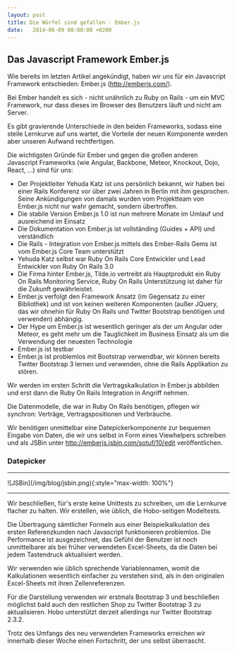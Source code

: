 ```yaml
---
layout: post
title: Die Würfel sind gefallen - Ember.js
date:   2014-06-09 08:00:00 +0200
---
```


## Das Javascript Framework Ember.js

Wie bereits im letzten Artikel angekündigt, haben wir uns für ein
Javascript Framework entschieden: Ember.js (<http://emberjs.com/>).

Bei Ember handelt es sich - nicht unähnlich zu Ruby on Rails - um ein
MVC Framework, nur dass dieses im Browser des Benutzers läuft und nicht
am Server.

Es gibt gravierende Unterschiede in den beiden Frameworks, sodass eine
steile Lernkurve auf uns wartet, die Vorteile der neuen Komponente
werden aber unseren Aufwand rechtfertigen.

Die wichtigsten Gründe für Ember und gegen die großen anderen Javascript
Frameworks (wie Angular, Backbone, Meteor, Knockout, Dojo, React, ...)
sind für uns:

-   Der Projektleiter Yehuda Katz ist uns persönlich bekannt, wir haben
    bei einer Rails Konferenz vor über zwei Jahren in Berlin mit
    ihm gesprochen. Seine Ankündigungen von damals wurden vom
    Projektteam von Ember.js nicht nur wahr gemacht,
    sondern übertroffen.
-   Die stabile Version Ember.js 1.0 ist nun mehrere Monate im Umlauf
    und ausreichend im Einsatz
-   Die Dokumentation von Ember.js ist vollständing (Guides + API) und
    verständlich
-   Die Rails - Integration von Ember.js mittels des Ember-Rails Gems
    ist vom Ember.js Core Team unterstützt
-   Yehuda Katz selbst war Ruby On Rails Core Entwickler und Lead
    Entwickler von Ruby On Rails 3.0
-   Die Firma hinter Ember.js, Tilde.io vertreibt als Hauptprodukt ein
    Ruby On Rails Monitoring Service, Ruby On Rails Unterstützung ist
    daher für die Zukunft gewährleistet.
-   Ember.js verfolgt den Framework Ansatz (im Gegensatz zu
    einer Bibliothek) und ist von keinen weiteren Komponenten (außer
    JQuery, das wir ohnehin für Ruby On Rails und Twitter Bootstrap
    benötigen und verwenden) abhängig.
-   Der Hype um Ember.js ist wesentlich geringer als der um Angular oder
    Meteor, es geht mehr um die Tauglichkeit im Business Einsatz als um
    die Verwendung der neuesten Technologie
-   Ember.js ist testbar
-   Ember.js ist problemlos mit Bootstrap verwendbar, wir können bereits
    Twitter Bootstrap 3 lernen und verwenden, ohne die Rails Applikation
    zu stören.

Wir werden im ersten Schritt die Vertragskalkulation in Ember.js
abbilden und erst dann die Ruby On Rails Integration in Angriff nehmen.

Die Datenmodelle, die war in Ruby On Rails benötigen, pflegen wir
synchron: Verträge, Vertragspositionen und Verbräuche.

Wir benötigen unmittelbar eine Datepickerkomponente zur bequemen Eingabe
von Daten, die wir uns selbst in Form eines Viewhelpers schreiben und
als JSBin unter <http://emberjs.jsbin.com/sotuf/10/edit> veröffentlichen.

### Datepicker

<hr/>
![JSBin](/img/blog/jsbin.png){:style="max-width: 100%"}
<hr/>

Wir beschließen, für's erste keine Unittests zu schreiben, um die
Lernkurve flacher zu halten. Wir erstellen, wie üblich, die
Hobo-seitigen Modeltests.

Die Übertragung sämtlicher Formeln aus einer Beispielkalkulation des
ersten Referenzkunden nach Javascript funktionieren problemlos. Die
Performance ist ausgezeichnet, das Gefühl der Benutzer ist noch
unmittelbarer als bei früher verwendeten Excel-Sheets, da die Daten bei
jedem Tastendruck aktualisiert werden.

Wir verwenden wie üblich sprechende Variablennamen, womit die
Kalkulationen wesentlich einfacher zu verstehen sind, als in den
originalen Excel-Sheets mit ihren Zellenreferenzen.

Für die Darstellung verwenden wir erstmals Bootstrap 3 und beschließen
möglichst bald auch den restlichen Shop zu Twitter Bootstrap 3 zu
aktualisieren. Hobo unterstützt derzeit allerdings nur Twitter Bootstrap
2.3.2.

Trotz des Umfangs des neu verwendeten Frameworks erreichen wir innerhalb
dieser Woche einen Fortschritt, der uns selbst überrascht.